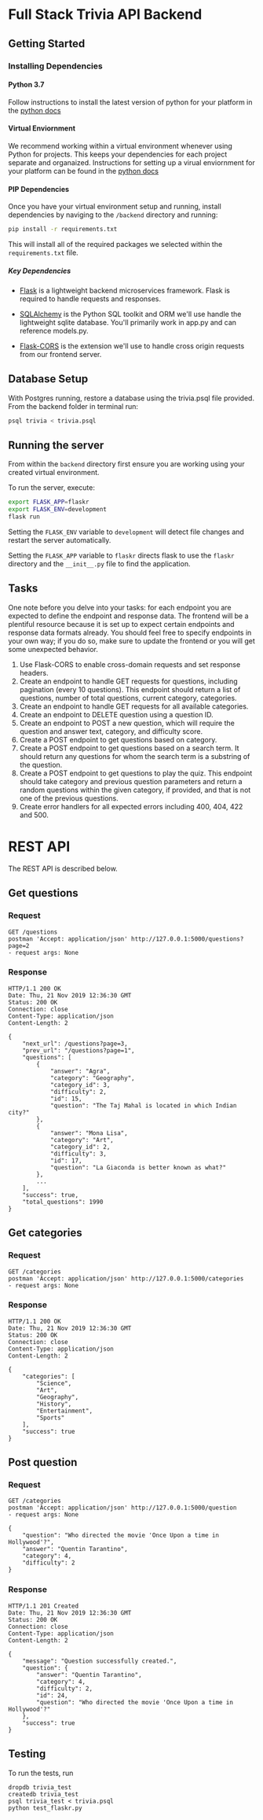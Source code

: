 # Full Stack Trivia API Backend

## Getting Started

### Installing Dependencies

#### Python 3.7

Follow instructions to install the latest version of python for your platform in the [python docs](https://docs.python.org/3/using/unix.html#getting-and-installing-the-latest-version-of-python)

#### Virtual Enviornment

We recommend working within a virtual environment whenever using Python for projects. This keeps your dependencies for each project separate and organaized. Instructions for setting up a virual enviornment for your platform can be found in the [python docs](https://packaging.python.org/guides/installing-using-pip-and-virtual-environments/)

#### PIP Dependencies

Once you have your virtual environment setup and running, install dependencies by naviging to the `/backend` directory and running:

```bash
pip install -r requirements.txt
```

This will install all of the required packages we selected within the `requirements.txt` file.

##### Key Dependencies

- [Flask](http://flask.pocoo.org/) is a lightweight backend microservices framework. Flask is required to handle requests and responses.

- [SQLAlchemy](https://www.sqlalchemy.org/) is the Python SQL toolkit and ORM we'll use handle the lightweight sqlite database. You'll primarily work in app.py and can reference models.py.

- [Flask-CORS](https://flask-cors.readthedocs.io/en/latest/#) is the extension we'll use to handle cross origin requests from our frontend server.

## Database Setup

With Postgres running, restore a database using the trivia.psql file provided. From the backend folder in terminal run:

```bash
psql trivia < trivia.psql
```

## Running the server

From within the `backend` directory first ensure you are working using your created virtual environment.

To run the server, execute:

```bash
export FLASK_APP=flaskr
export FLASK_ENV=development
flask run
```

Setting the `FLASK_ENV` variable to `development` will detect file changes and restart the server automatically.

Setting the `FLASK_APP` variable to `flaskr` directs flask to use the `flaskr` directory and the `__init__.py` file to find the application.

## Tasks

One note before you delve into your tasks: for each endpoint you are expected to define the endpoint and response data. The frontend will be a plentiful resource because it is set up to expect certain endpoints and response data formats already. You should feel free to specify endpoints in your own way; if you do so, make sure to update the frontend or you will get some unexpected behavior.

1. Use Flask-CORS to enable cross-domain requests and set response headers.
2. Create an endpoint to handle GET requests for questions, including pagination (every 10 questions). This endpoint should return a list of questions, number of total questions, current category, categories.
3. Create an endpoint to handle GET requests for all available categories.
4. Create an endpoint to DELETE question using a question ID.
5. Create an endpoint to POST a new question, which will require the question and answer text, category, and difficulty score.
6. Create a POST endpoint to get questions based on category.
7. Create a POST endpoint to get questions based on a search term. It should return any questions for whom the search term is a substring of the question.
8. Create a POST endpoint to get questions to play the quiz. This endpoint should take category and previous question parameters and return a random questions within the given category, if provided, and that is not one of the previous questions.
9. Create error handlers for all expected errors including 400, 404, 422 and 500.

# REST API

The REST API is described below.

## Get questions

### Request

```
GET /questions
postman 'Accept: application/json' http://127.0.0.1:5000/questions?page=2
- request args: None
```

### Response

```
HTTP/1.1 200 OK
Date: Thu, 21 Nov 2019 12:36:30 GMT
Status: 200 OK
Connection: close
Content-Type: application/json
Content-Length: 2

{
    "next_url": /questions?page=3,
    "prev_url": "/questions?page=1",
    "questions": [
        {
            "answer": "Agra",
            "category": "Geography",
            "category_id": 3,
            "difficulty": 2,
            "id": 15,
            "question": "The Taj Mahal is located in which Indian city?"
        },
        {
            "answer": "Mona Lisa",
            "category": "Art",
            "category_id": 2,
            "difficulty": 3,
            "id": 17,
            "question": "La Giaconda is better known as what?"
        },
        ...
    ],
    "success": true,
    "total_questions": 1990
}
```

## Get categories

### Request

```
GET /categories
postman 'Accept: application/json' http://127.0.0.1:5000/categories
- request args: None
```

### Response

```
HTTP/1.1 200 OK
Date: Thu, 21 Nov 2019 12:36:30 GMT
Status: 200 OK
Connection: close
Content-Type: application/json
Content-Length: 2

{
    "categories": [
        "Science",
        "Art",
        "Geography",
        "History",
        "Entertainment",
        "Sports"
    ],
    "success": true
}
```

## Post question

### Request

```
GET /categories
postman 'Accept: application/json' http://127.0.0.1:5000/question
- request args: None

{
	"question": "Who directed the movie 'Once Upon a time in Hollywood'?",
	"answer": "Quentin Tarantino",
	"category": 4,
	"difficulty": 2
}
```

### Response

```
HTTP/1.1 201 Created
Date: Thu, 21 Nov 2019 12:36:30 GMT
Status: 200 OK
Connection: close
Content-Type: application/json
Content-Length: 2

{
    "message": "Question successfully created.",
    "question": {
        "answer": "Quentin Tarantino",
        "category": 4,
        "difficulty": 2,
        "id": 24,
        "question": "Who directed the movie 'Once Upon a time in Hollywood'?"
    },
    "success": true
}
```

## Testing

To run the tests, run

```
dropdb trivia_test
createdb trivia_test
psql trivia_test < trivia.psql
python test_flaskr.py
```
